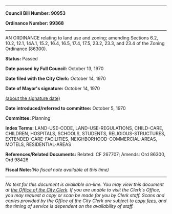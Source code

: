 

********

**Council Bill Number: 90953**
   
**Ordinance Number: 99368**
********

 AN ORDINANCE relating to land use and zoning; amending Sections 6.2, 10.2, 12.1, 14A.1, 15.2, 16.4, 16.5, 17.4, 17.5, 23.2, 23.3, and 23.4 of the Zoning Ordinance (86300).

**Status:** Passed
   
**Date passed by Full Council:** October 13, 1970
   
**Date filed with the City Clerk:** October 14, 1970
   
**Date of Mayor's signature:** October 14, 1970
   
[(about the signature date)](/~public/approvaldate.htm)
   
   
   
**Date introduced/referred to committee:** October 5, 1970
   
**Committee:** Planning
   
   
**Index Terms:** LAND-USE-CODE, LAND-USE-REGULATIONS, CHILD-CARE, CHILDREN, HOSPITALS, SCHOOLS, STUDENTS, RELIGIOUS-STRUCTURES, EXTENDED-CARE-FACILITIES, NEIGHBORHOOD-COMMERCIAL-AREAS, MOTELS, RESIDENTIAL-AREAS

**References/Related Documents:** Related: CF 267707; Amends: Ord 86300, Ord 98426

**Fiscal Note:**_(No fiscal note available at this time)_
********

_No text for this document is available on-line. You may view this document at [the Office of the City Clerk](http://www.seattle.gov/leg/clerk/contactUs.htm). If you are unable to visit the Clerk's Office, you may request a copy or scan be made for you by Clerk staff. Scans and copies provided by the Office of the City Clerk are subject to [copy fees](http://clerk.seattle.gov/~public/clerkfees.htm), and the timing of service is dependent on the availability of staff._

